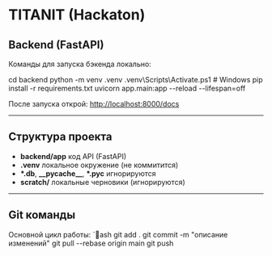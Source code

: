 ﻿# TITANIT (Hackaton)

## Backend (FastAPI)

Команды для запуска бэкенда локально:

cd backend
python -m venv .venv
.venv\Scripts\Activate.ps1   # Windows
pip install -r requirements.txt
uvicorn app.main:app --reload --lifespan=off

После запуска открой: [http://localhost:8000/docs](http://localhost:8000/docs)

---

## Структура проекта
- **backend/app**  код API (FastAPI)
- **.venv**  локальное окружение (не коммитится)
- **\*.db**, **\_\_pycache\_\_**, **\*.pyc**  игнорируются
- **scratch/**  локальные черновики (игнорируются)

---

## Git команды
Основной цикл работы:
`ash
git add .
git commit -m "описание изменений"
git pull --rebase origin main
git push
